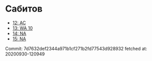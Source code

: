 # Сабитов
- [12: AC](12.md)
- [13: WA 10](13.md)
- [14: NA](14.md)
- [15: NA](15.md)

Commit: 7d7632def2344a971b1cf271b2fd77543d928932
 fetched at: 20200930-120949
